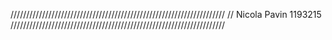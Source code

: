////////////////////////////////////////////////////////////////////
// Nicola Pavin 1193215
////////////////////////////////////////////////////////////////////